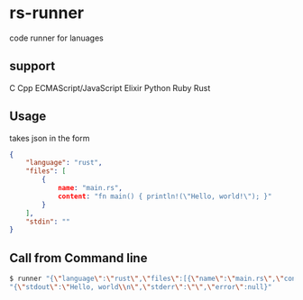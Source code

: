 # rs-runner

code runner for lanuages

## support

C
Cpp
ECMAScript/JavaScript
Elixir
Python
Ruby
Rust

## Usage

takes json in the form

```json
{
	"language": "rust",
	"files": [
		{
			name: "main.rs",
			content: "fn main() { println!(\"Hello, world!\"); }"
		}
	],
	"stdin": ""
}
```

## Call from Command line

```bash
$ runner "{\"language\":\"rust\",\"files\":[{\"name\":\"main.rs\",\"content\":\"fn main() { println!(\\\"Hello, world\\\"); }\"}],\"stdin\":\"\"}"
"{\"stdout\":\"Hello, world\\n\",\"stderr\":\"\",\"error\":null}"
```
